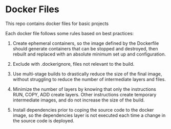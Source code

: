 # Docker Files

This repo contains docker files for basic projects

Each docker file follows some rules based on best practices:

1. Create ephemeral containers, so the image defined by the Dockerfile should generate containers that can be stopped and destroyed, then rebuilt and replaced with an absolute minimum set up and configuration.

2. Exclude with .dockerignore, files not relevant to the build.

3. Use multi-stage builds to drastically reduce the size of the final image, without struggling to reduce the number of intermediate layers and files.

4. Minimize the number of layers by knowing that only the instructions RUN, COPY, ADD create layers. Other instructions create temporary intermediate images, and do not increase the size of the build.

5. Install dependencies prior to coping the source code to the docker image, so the dependencies layer is not executed each time a change in the source code is deployed.


